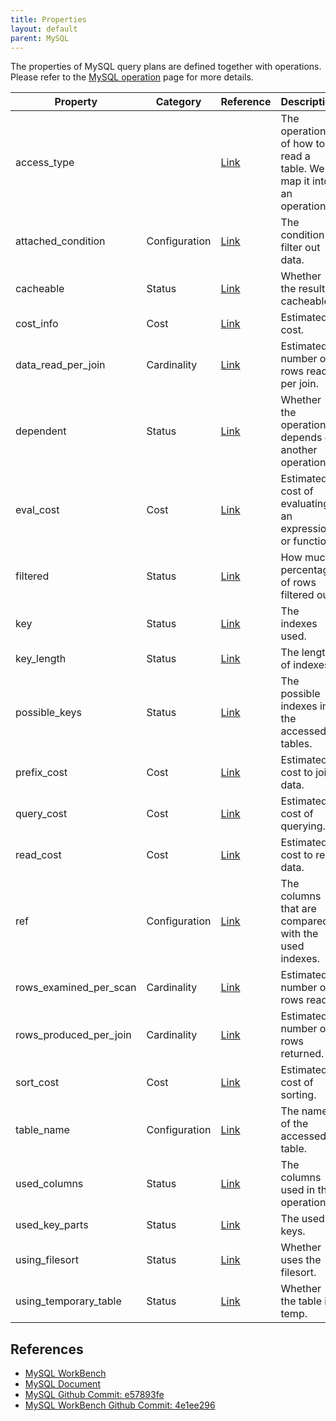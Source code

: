 ```yaml
---
title: Properties
layout: default
parent: MySQL
---
```


The properties of MySQL query plans are defined together with operations. Please refer to the [MySQL operation](operation) page for more details.


| Property               | Category      | Reference                                                                                | Description                                                        |
| ---------------------- | ------------- | ---------------------------------------------------------------------------------------- | ------------------------------------------------------------------ |
| access_type            |               | [Link](https://github.com/mysql/mysql-server/blob/e57893fe/sql/opt_explain_json.cc#L102) | The operation of how to read a table. We map it into an operation. |
| attached_condition     | Configuration | [Link](https://github.com/mysql/mysql-server/blob/e57893fe/sql/opt_explain_json.cc#L103) | The condition to filter out data.                                  |
| cacheable              | Status        | [Link](https://github.com/mysql/mysql-server/blob/e57893fe/sql/opt_explain_json.cc#L106) | Whether the result is cacheable.                                   |
| cost_info              | Cost          | [Link](https://github.com/mysql/mysql-server/blob/e57893fe/sql/opt_explain_json.cc#L157) | Estimated cost.                                                    |
| data_read_per_join     | Cardinality   | [Link](https://github.com/mysql/mysql-server/blob/e57893fe/sql/opt_explain_json.cc#L163) | Estimated number of rows read per join.                            |
| dependent              | Status        | [Link](https://github.com/mysql/mysql-server/blob/e57893fe/sql/opt_explain_json.cc#L107) | Whether the operation depends on another operation.                |
| eval_cost              | Cost          | [Link](https://github.com/mysql/mysql-server/blob/e57893fe/sql/opt_explain_json.cc#L160) | Estimated cost of evaluating an expression or function.            |
| filtered               | Status        | [Link](https://github.com/mysql/mysql-server/blob/e57893fe/sql/opt_explain_json.cc#L109) | How much percentage of rows filtered out.                          |
| key                    | Status        | [Link](https://github.com/mysql/mysql-server/blob/e57893fe/sql/opt_explain_json.cc#L118) | The indexes used.                                                  |
| key_length             | Status        | [Link](https://github.com/mysql/mysql-server/blob/e57893fe/sql/opt_explain_json.cc#L119) | The length of indexes.                                             |
| possible_keys          | Status        | [Link](https://github.com/mysql/mysql-server/blob/e57893fe/sql/opt_explain_json.cc#L129) | The possible indexes in the accessed tables.                       |
| prefix_cost            | Cost          | [Link](https://github.com/mysql/mysql-server/blob/e57893fe/sql/opt_explain_json.cc#L159) | Estimated cost to join data.                                       |
| query_cost             | Cost          | [Link](https://github.com/mysql/mysql-server/blob/e57893fe/sql/opt_explain_json.cc#L162) | Estimated cost of querying.                                        |
| read_cost              | Cost          | [Link](https://github.com/mysql/mysql-server/blob/e57893fe/sql/opt_explain_json.cc#L158) | Estimated cost to read data.                                       |
| ref                    | Configuration | [Link](https://github.com/mysql/mysql-server/blob/e57893fe/sql/opt_explain_json.cc#L132) | The columns that are compared with the used indexes.               |
| rows_examined_per_scan | Cardinality   | [Link](https://github.com/mysql/mysql-server/blob/e57893fe/sql/opt_explain_json.cc#L154) | Estimated number of rows read.                                     |
| rows_produced_per_join | Cardinality   | [Link](https://github.com/mysql/mysql-server/blob/e57893fe/sql/opt_explain_json.cc#L155) | Estimated number of rows returned.                                 |
| sort_cost              | Cost          | [Link](https://github.com/mysql/mysql-server/blob/e57893fe/sql/opt_explain_json.cc#L161) | Estimated cost of sorting.                                         |
| table_name             | Configuration | [Link](https://github.com/mysql/mysql-server/blob/e57893fe/sql/opt_explain_json.cc#L137) | The name of the accessed table.                                    |
| used_columns           | Status        | [Link](https://github.com/mysql/mysql-server/blob/e57893fe/sql/opt_explain_json.cc#L164) | The columns used in this operation.                                |
| used_key_parts         | Status        | [Link](https://github.com/mysql/mysql-server/blob/e57893fe/sql/opt_explain_json.cc#L143) | The used keys.                                                     |
| using_filesort         | Status        | [Link](https://github.com/mysql/mysql-server/blob/e57893fe/sql/opt_explain_json.cc#L144) | Whether uses the filesort.                                         |
| using_temporary_table  | Status        | [Link](https://github.com/mysql/mysql-server/blob/e57893fe/sql/opt_explain_json.cc#L147) | Whether the table is temp.                                         |


## References
* [MySQL WorkBench](https://www.mysql.com/products/workbench/)
* [MySQL Document](https://dev.mysql.com/doc/refman/8.0/en/explain-output.html)
* [MySQL Github Commit: e57893fe](https://github.com/mysql/mysql-server/blob/e57893fe/)
* [MySQL WorkBench Github Commit: 4e1ee296 ](https://github.com/mysql/mysql-workbench/blob/4e1ee296/plugins/wb.query.analysis/explain_renderer.py)